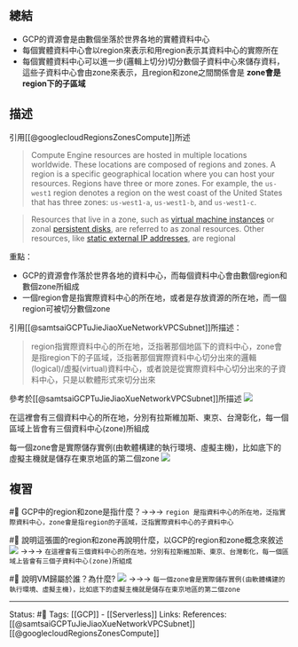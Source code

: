 

## 總結
- GCP的資源會是由數個坐落於世界各地的實體資料中心
- 每個實體資料中心會以region來表示和用region表示其資料中心的實際所在
- 每個實體資料中心可以進一步(邏輯上切分)切分數個子資料中心來儲存資料，這些子資料中心會由zone來表示，且region和zone之間關係會是 **zone會是region下的子區域**

## 描述
引用[[@googlecloudRegionsZonesCompute]]所述
> Compute Engine resources are hosted in multiple locations worldwide. These locations are composed of regions and zones. A region is a specific geographical location where you can host your resources. Regions have three or more zones. For example, the `us-west1` region denotes a region on the west coast of the United States that has three zones: `us-west1-a`, `us-west1-b`, and `us-west1-c`.

> Resources that live in a zone, such as [virtual machine instances](https://cloud.google.com/compute/docs/instances) or zonal [persistent disks](https://cloud.google.com/compute/docs/disks), are referred to as zonal resources. Other resources, like [static external IP addresses](https://cloud.google.com/compute/docs/ip-addresses#reservedaddress), are regional

重點：
- GCP的資源會作落於世界各地的資料中心，而每個資料中心會由數個region和數個zone所組成
- 一個region會是指實際資料中心的所在地，或者是存放資源的所在地，而一個region可被切分數個zone


引用[[@samtsaiGCPTuJieJiaoXueNetworkVPCSubnet]]所描述：
> region指實際資料中心的所在地，泛指著那個地區下的資料中心，zone會是指region下的子區域，泛指著那個實際資料中心切分出來的邏輯(logical)/虛擬(virtual)資料中心，或者說是從實際資料中心切分出來的子資料中心，只是以軟體形式來切分出來

參考於[[@samtsaiGCPTuJieJiaoXueNetworkVPCSubnet]]所描述
![](https://res.cloudinary.com/dqfxgtyoi/image/upload/v1653328292/blog/network/serverless/GCP-region_zone_zrcusp.png)

在這裡會有三個資料中心的所在地，分別有拉斯維加斯、東京、台灣彰化，每一個區域上皆會有三個資料中心(zone)所組成

每一個zone會是實際儲存實例(由軟體構建的執行環境、虛擬主機)，比如底下的虛擬主機就是儲存在東京地區的第二個zone
![](https://i.ytimg.com/vi/yygf4MOmI-E/maxresdefault.jpg)


## 複習

#🧠 GCP中的region和zone是指什麼？->->-> `region 是指資料中心的所在地，泛指實際資料中心，zone會是指region的子區域，泛指實際資料中心的子資料中心`
<!--SR:!2022-06-08,11,250-->

#🧠 說明這張圖的region和zone再說明什麼，以GCP的region和zone概念來敘述 ![](https://res.cloudinary.com/dqfxgtyoi/image/upload/v1653328292/blog/network/serverless/GCP-region_zone_zrcusp.png) ->->-> `在這裡會有三個資料中心的所在地，分別有拉斯維加斯、東京、台灣彰化，每一個區域上皆會有三個子資料中心(zone)所組成`
<!--SR:!2022-07-01,25,250-->

#🧠 說明VM歸屬於誰？為什麼? ![](https://i.ytimg.com/vi/yygf4MOmI-E/maxresdefault.jpg) ->->-> `每一個zone會是實際儲存實例(由軟體構建的執行環境、虛擬主機)，比如底下的虛擬主機就是儲存在東京地區的第二個zone`
<!--SR:!2022-07-01,24,250-->

---
Status: #🌱 
Tags: 
[[GCP]] - [[Serverless]]
Links:
References:
[[@samtsaiGCPTuJieJiaoXueNetworkVPCSubnet]]
[[@googlecloudRegionsZonesCompute]]